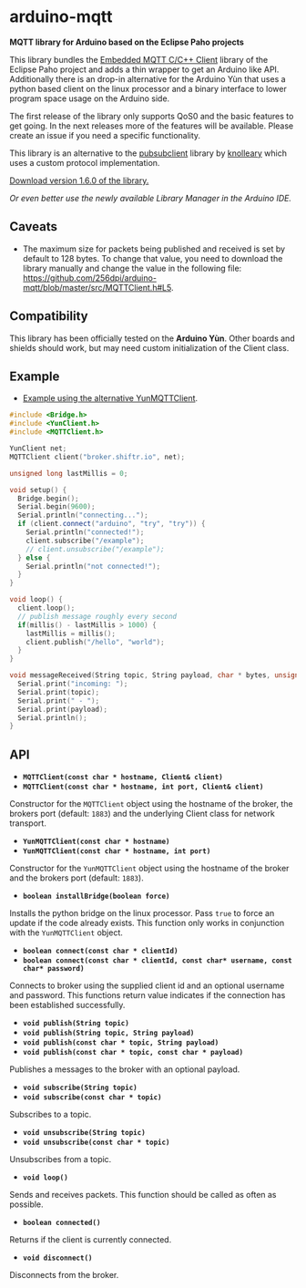# arduino-mqtt

**MQTT library for Arduino based on the Eclipse Paho projects**

This library bundles the [Embedded MQTT C/C++ Client](https://eclipse.org/paho/clients/c/embedded/) library of the Eclipse Paho project and adds a thin wrapper to get an Arduino like API. Additionally there is an drop-in alternative for the Arduino Yùn that uses a python based client on the linux processor and a binary interface to lower program space usage on the Arduino side.

The first release of the library only supports QoS0 and the basic features to get going. In the next releases more of the features will be available. Please create an issue if you need a specific functionality.

This library is an alternative to the [pubsubclient](https://github.com/knolleary/pubsubclient) library by [knolleary](https://github.com/knolleary) which uses a custom protocol implementation.

[Download version 1.6.0 of the library.](https://github.com/256dpi/arduino-mqtt/releases/download/v1.6.0/mqtt.zip)

*Or even better use the newly available Library Manager in the Arduino IDE.*

## Caveats

- The maximum size for packets being published and received is set by default to 128 bytes. To change that value, you need to download the library manually and change the value in the following file: https://github.com/256dpi/arduino-mqtt/blob/master/src/MQTTClient.h#L5.

## Compatibility

This library has been officially tested on the **Arduino Yùn**. Other boards and shields should work, but may need custom initialization of the Client class.

## Example

- [Example using the alternative YunMQTTClient](https://github.com/256dpi/arduino-mqtt/blob/master/examples/YunMQTTClient/YunMQTTClient.ino).

```c++
#include <Bridge.h>
#include <YunClient.h>
#include <MQTTClient.h>

YunClient net;
MQTTClient client("broker.shiftr.io", net);

unsigned long lastMillis = 0;

void setup() {
  Bridge.begin();
  Serial.begin(9600);
  Serial.println("connecting...");
  if (client.connect("arduino", "try", "try")) {
    Serial.println("connected!");
    client.subscribe("/example");
    // client.unsubscribe("/example");
  } else {
    Serial.println("not connected!");
  }
}

void loop() {
  client.loop();
  // publish message roughly every second
  if(millis() - lastMillis > 1000) {
    lastMillis = millis();
    client.publish("/hello", "world");
  }
}

void messageReceived(String topic, String payload, char * bytes, unsigned int length) {
  Serial.print("incoming: ");
  Serial.print(topic);
  Serial.print(" - ");
  Serial.print(payload);
  Serial.println();
}
```

## API

- **`MQTTClient(const char * hostname, Client& client)`**
- **`MQTTClient(const char * hostname, int port, Client& client)`**

Constructor for the `MQTTClient` object using the hostname of the broker, the brokers port (default: `1883`) and the underlying Client class for network transport.

- **`YunMQTTClient(const char * hostname)`**
- **`YunMQTTClient(const char * hostname, int port)`**

Constructor for the `YunMQTTClient` object using the hostname of the broker and the brokers port (default: `1883`).

- **`boolean installBridge(boolean force)`**

Installs the python bridge on the linux processor. Pass `true` to force an update if the code already exists. This function only works in conjunction with the `YunMQTTClient` object.

- **`boolean connect(const char * clientId)`**
- **`boolean connect(const char * clientId, const char* username, const char* password)`**

Connects to broker using the supplied client id and an optional username and password. This functions return value indicates if the connection has been established successfully.

- **`void publish(String topic)`**
- **`void publish(String topic, String payload)`**
- **`void publish(const char * topic, String payload)`**
- **`void publish(const char * topic, const char * payload)`**

Publishes a messages to the broker with an optional payload. 

- **`void subscribe(String topic)`**
- **`void subscribe(const char * topic)`**

Subscribes to a topic.

- **`void unsubscribe(String topic)`**
- **`void unsubscribe(const char * topic)`**

Unsubscribes from a topic.

- **`void loop()`**

Sends and receives packets. This function should be called as often as possible.

- **`boolean connected()`**

Returns if the client is currently connected.

- **`void disconnect()`**

Disconnects from the broker.
